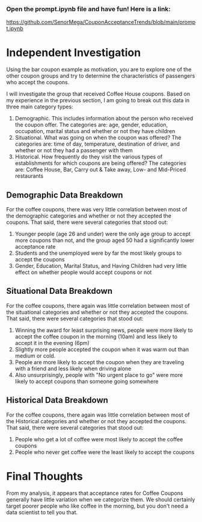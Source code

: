 ### Open the prompt.ipynb file and have fun! Here is a link: 
https://github.com/SenorMega/CouponAcceptanceTrends/blob/main/prompt.ipynb


# **Independent Investigation**

Using the bar coupon example as motivation, you are to explore one of the other coupon groups and try to determine the characteristics of passengers who accept the coupons. 

I will investigate the group that received Coffee House coupons. Based on my experience in the previous section, I am going to break out this data in three main category types:

1. Demographic. This includes information about the person who received the coupon offer. The categories are: age, gender, education, occupation, marital status and whether or not they have children
2. Situational. What was going on when the coupon was offered? The categories are: time of day, temperature, destination of driver, and whether or not they had a passenger with them
3. Historical. How frequently do they visit the various types of establishments for which coupons are being offered? The categories are: Coffee House, Bar, Carry out & Take away, Low- and Mid-Priced restaurants
 

## Demographic Data Breakdown

For the coffee coupons, there was very little correlation between most of the demographic categories and whether or not they accepted the coupons. That said, there were several categories that stood out:

1. Younger people (age 26 and under) were the only age group to accept more coupons than not, and the group aged 50 had a significantly lower acceptance rate
2. Students and the unemployed were by far the most likely groups to accept the coupons
3. Gender, Education, Marital Status, and Having Children had very little effect on whether people would accept coupons or not

## Situational Data Breakdown

For the coffee coupons, there again was little correlation between most of the situational categories and whether or not they accepted the coupons. That said, there were several categories that stood out:

1. Winning the award for least surprising news, people were more likely to accept the coffee coupon in the morning (10am) and less likely to accept it in the evening (6pm)
2. Slightly more people accepted the coupon when it was warm out than medium or cold.
3. People are more likely to accept the coupon when they are traveling with a friend and less likely when driving alone
4. Also unsurprisingly, people with "No urgent place to go" were more likely to accept coupons than someone going somewhere

## Historical Data Breakdown

For the coffee coupons, there again was little correlation between most of the Historical categories and whether or not they accepted the coupons. That said, there were several categories that stood out:

1. People who get a lot of coffee were most likely to accept the coffee coupons
2. People who never get coffee were the least likely to accept the coupons

# Final Thoughts
From my analysis, it appears that acceptance rates for Coffee Coupons generally have little variation when we categorize them. We should certainly target poorer people who like coffee in the morning, but you don't need a data scientist to tell you that.
